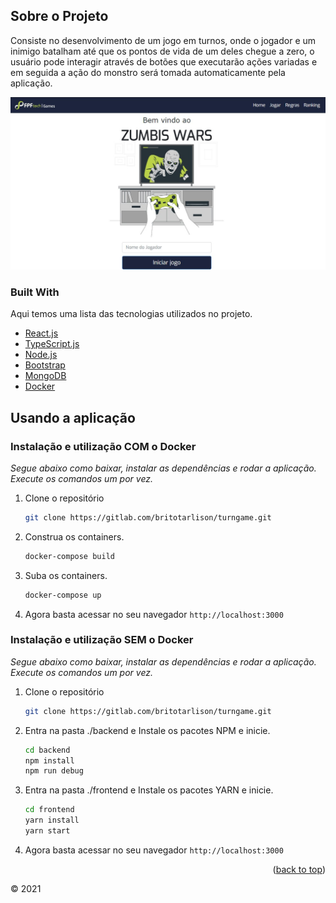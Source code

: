 <div id="top"></div>

## Sobre o Projeto
Consiste no desenvolvimento de um jogo em turnos, onde o jogador e um inimigo batalham até que os pontos de vida de um deles chegue a zero, o usuário pode interagir através de botões que executarão ações variadas e em seguida a ação do monstro será tomada automaticamente pela aplicação. 

<div align="center">
  <a href="https://gitlab.com/britotarlison/turngame/-/blob/main/imgReadme.jpg">
    <img src="imgReadme.jpg" alt="Logo">
  </a>
</div>



### Built With

Aqui temos uma lista das tecnologias utilizados no projeto.


* [React.js](https://reactjs.org/)
* [TypeScript.js](https://www.typescriptlang.org)
* [Node.js](https://nodejs.org/en/)
* [Bootstrap](https://getbootstrap.com)
* [MongoDB](https://www.mongodb.com)
* [Docker](https://www.docker.com)


## Usando a aplicação

### Instalação e utilização COM o Docker

_Segue abaixo como baixar, instalar as dependências e rodar a aplicação. Execute os comandos um por vez._

1. Clone o repositório
   ```sh
   git clone https://gitlab.com/britotarlison/turngame.git
   ```
2. Construa os containers.
   ```sh
   docker-compose build
   ```
3. Suba os containers.
   ```sh
   docker-compose up
   ```
4. Agora basta acessar no seu navegador `http://localhost:3000`


### Instalação e utilização SEM o Docker

_Segue abaixo como baixar, instalar as dependências e rodar a aplicação. Execute os comandos um por vez._

1. Clone o repositório
   ```sh
   git clone https://gitlab.com/britotarlison/turngame.git
   ```
2. Entra na pasta ./backend e Instale os pacotes NPM e inicie.
   ```sh
   cd backend
   npm install
   npm run debug
   ```
3. Entra na pasta ./frontend e Instale os pacotes YARN e inicie.
   ```sh
   cd frontend
   yarn install 
   yarn start
   ```
4. Agora basta acessar no seu navegador `http://localhost:3000`



<p align="right">(<a href="#top">back to top</a>)</p>


[linkedin-shield]: https://img.shields.io/badge/-LinkedIn-black.svg?style=for-the-badge&logo=linkedin&colorB=555
[linkedin-url]: https://www.linkedin.com/in/tarlison-brito-187183177/

© 2021